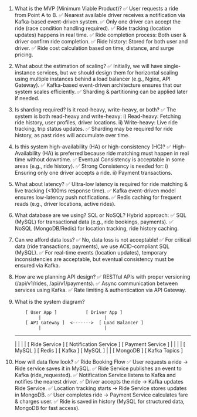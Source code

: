 1. What is the MVP (Minimum Viable Product)?
   ✅ User requests a ride from Point A to B.
   ✅ Nearest available driver receives a notification via Kafka-based event-driven system.
   ✅ Only one driver can accept the ride (race condition handling required).
   ✅ Ride tracking (location updates) happens in real time.
   ✅ Ride completion process: Both user & driver confirm ride completion.
   ✅ Ride history: Stored for both user and driver.
   ✅ Ride cost calculation based on time, distance, and surge pricing.

2. What about the estimation of scaling?
   ✅ Initially, we will have single-instance services, but we should design them for horizontal scaling using multiple instances behind a load balancer (e.g., Nginx, API Gateway).
   ✅ Kafka-based event-driven architecture ensures that our system scales efficiently.
   ✅ Sharding & partitioning can be applied later if needed.

3. Is sharding required? Is it read-heavy, write-heavy, or both?
   ✅ The system is both read-heavy and write-heavy:
          i) Read-heavy: Fetching ride history, user profiles, driver locations.
         ii) Write-heavy: Live ride tracking, trip status updates.
   ✅ Sharding may be required for ride history, as past rides will accumulate over time.

4. Is this system high-availability (HA) or high-consistency (HC)?
   ✅ High-Availability (HA) is preferred because ride matching must happen in real time without downtime.
   ✅ Eventual Consistency is acceptable in some areas (e.g., ride history).
   ✅ Strong Consistency is needed for:
          i) Ensuring only one driver accepts a ride.
         ii) Payment transactions.

5. What about latency?
   ✅ Ultra-low latency is required for ride matching & live tracking (<100ms response time).
   ✅ Kafka event-driven model ensures low-latency push notifications.
   ✅ Redis caching for frequent reads (e.g., driver locations, active rides).

6. What database are we using? SQL or NoSQL?
   Hybrid approach:
   ✅ SQL (MySQL) for transactional data (e.g., ride bookings, payments).
   ✅ NoSQL (MongoDB/Redis) for location tracking, ride history caching.

7. Can we afford data loss?
   ✅ No, data loss is not acceptable!
   ✅ For critical data (ride transactions, payments), we use ACID-compliant SQL (MySQL).
   ✅ For real-time events (location updates), temporary inconsistencies are acceptable, but eventual consistency must be ensured via Kafka.

8. How are we planning API design?
   ✅ RESTful APIs with proper versioning (/api/v1/rides, /api/v1/payments).
   ✅ Async communication between services using Kafka.
   ✅ Rate limiting & authentication via API Gateway.

9. What is the system diagram?

           [ User App ]           [ Driver App ]
                |                        |
           [ API Gateway ]  <------->  [ Load Balancer ]
                |                        |
   ---------------------------------------------
    |             |                |           |
    [ Ride Service ]  [ Notification Service ] [ Payment Service ]
    |             |                |           |
    [ MySQL ]    [ Redis ]        [ Kafka ]   [ MySQL ]
    |                      |
    [ MongoDB ]            [ Kafka Topics ]


10. How will data flow look?
    ✅ Ride Booking Flow
    ✅ User requests a ride → Ride service saves it in MySQL.
    ✅ Ride Service publishes an event to Kafka (ride_requested).
    ✅ Notification Service listens to Kafka and notifies the nearest driver.
    ✅ Driver accepts the ride → Kafka updates Ride Service.
    ✅ Location tracking starts → Ride Service stores updates in MongoDB.
    ✅ User completes ride → Payment Service calculates fare & charges user.
    ✅ Ride is saved in history (MySQL for structured data, MongoDB for fast access).

